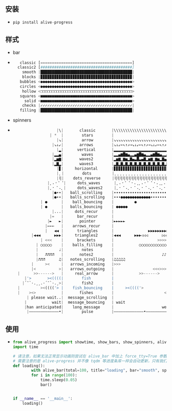 ## 安装

* ```python
  pip install alive-progress
  ```

## 样式

* bar

* ```python
     classic [========================================]
    classic2 [########################################]
      smooth |████████████████████████████████████████|
      blocks |▉▉▉▉▉▉▉▉▉▉▉▉▉▉▉▉▉▉▉▉▉▉▉▉▉▉▉▉▉▉▉▉▉▉▉▉▉▉▉▉|
     bubbles <●●●●●●●●●●●●●●●●●●●●●●●●●●●●●●●●●●●●●●●●>
     circles <●●●●●●●●●●●●●●●●●●●●●●●●●●●●●●●●●●●●●●●●>
      hollow <❒❒❒❒❒❒❒❒❒❒❒❒❒❒❒❒❒❒❒❒❒❒❒❒❒❒❒❒❒❒❒❒❒❒❒❒❒❒❒❒>
     squares <■■■■■■■■■■■■■■■■■■■■■■■■■■■■■■■■■■■■■■■■>
       solid <■■■■■■■■■■■■■■■■■■■■■■■■■■■■■■■■■■■■■■■■>
      checks |✓✓✓✓✓✓✓✓✓✓✓✓✓✓✓✓✓✓✓✓✓✓✓✓✓✓✓✓✓✓✓✓✓✓✓✓✓✓✓✓|
     filling |████████████████████████████████████████|
  ```

* spinners

* ```python
                     |\|       classic       |\\\\\\\\\\\\\\\\\\\\\\\\\\\\\\\\\\\\\\\\|
                  | *  |        stars        |                             ********** |
                     |↘|        arrow        |↘↘↘↘↘↘↘↘↘↘↘↘↘↘↘↘↘↘↘↘↘↘↘↘↘↘↘↘↘↘↘↘↘↘↘↘↘↘↘↘|
                   |↘↓↙|       arrows        |↘↓↙←↖↑↗→↘↓↙←↖↑↗→↘↓↙←↖↑↗→↘↓↙←↖↑↗→↘↓↙←↖↑↗→|
                     |▂|      vertical       |▂▂▂▂▂▂▂▂▂▂▂▂▂▂▂▂▂▂▂▂▂▂▂▂▂▂▂▂▂▂▂▂▂▂▂▂▂▂▂▂|
                   |▂▂▄|        waves        |▂▂▄▆█▆▄▂▂▄▆█▆▄▂▂▄▆█▆▄▂▂▄▆█▆▄▂▂▄▆█▆▄▂▂▄▆█|
                   |▂▅▆|       waves2        |▂▅▆▁▆▅▂▇▄▃█▃▄▇▂▅▆▁▆▅▂▇▄▃█▃▄▇▂▅▆▁▆▅▂▇▄▃█▃|
                   |▂▇▂|       waves3        |▂▇▂▇▂▇▂▇▂▇▂▇▂▇▂▇▂▇▂▇▂▇▂▇▂▇▂▇▂▇▂▇▂▇▂▇▂▇▂▇|
                     |▊|     horizontal      |▊▊▊▊▊▊▊▊▊▊▊▊▊▊▊▊▊▊▊▊▊▊▊▊▊▊▊▊▊▊▊▊▊▊▊▊▊▊▊▊|
                     |⡀|        dots         |⡀⡀⡀⡀⡀⡀⡀⡀⡀⡀⡀⡀⡀⡀⡀⡀⡀⡀⡀⡀⡀⡀⡀⡀⡀⡀⡀⡀⡀⡀⡀⡀⡀⡀⡀⡀⡀⡀⡀⡀|
                     |⢿|    dots_reverse     |⢿⢿⢿⢿⢿⢿⢿⢿⢿⢿⢿⢿⢿⢿⢿⢿⢿⢿⢿⢿⢿⢿⢿⢿⢿⢿⢿⢿⢿⢿⢿⢿⢿⢿⢿⢿⢿⢿⢿⢿|
                 |⡀⠄⠂⠁⠈|     dots_waves      |⡀⠄⠂⠁⠈⠐⠠⢀⡀⠄⠂⠁⠈⠐⠠⢀⡀⠄⠂⠁⠈⠐⠠⢀⡀⠄⠂⠁⠈⠐⠠⢀⡀⠄⠂⠁⠈⠐⠠⢀|
                 |⡀⠂⠈⠠⡀|     dots_waves2     |⡀⠂⠈⠠⡀⠂⠈⠠⡀⠂⠈⠠⡀⠂⠈⠠⡀⠂⠈⠠⡀⠂⠈⠠⡀⠂⠈⠠⡀⠂⠈⠠⡀⠂⠈⠠⡀⠂⠈⠠|
                   |●∙∙|   ball_scrolling    |∙∙∙∙∙∙∙∙∙∙∙∙∙∙∙∙∙∙∙∙∙∙∙∙∙∙∙●∙∙∙∙∙∙∙∙∙∙∙∙|
                   |●∙∙|   balls_scrolling   |∙∙∙●●●●●●●●●●●●●∙∙∙∙∙∙∙∙∙∙∙∙∙∙∙∙∙∙∙∙∙∙∙∙|
              | ●      |    ball_bouncing    |         ●                              |
              | ●      |   balls_bouncing    | ●●●●●                                  |
                   |...|     dots_recur      |                             ...........|
                  |=   |      bar_recur      |                                       =|
                 |►   ►|       pointer       |►►►►►                        ►►►►►►►►►►►|
                |←←←   |    arrows_recur     |                               ←←←←←←←←←|
                |   ◀◀ |      triangles      |               ▶▶▶▶▶▶▶▶▶▶▶▶▶            |
          |◀◀◀      ▶▶▶|     triangles2      |◀◀◀      ▶▶▶◁◁◁      ▷▷▷◀◀◀      ▶▶▶◁◁◁ |
              | <<<    |      brackets       |                   >>>>>>>>>>>>>>>      |
            | ○○○○○    |    balls_filling    |           ○○○○○○○○○○○○○○○○○○○○         |
            |         ♩|        notes        |                           ♫♫♫♫♫♫♫♫♫♫♫♫♫|
            |   ♬♬♬♬   |       notes2        |                     ♪♪♪♪♪♪♪♪♪♪♪♪♪♪♪♪   |
            |♬♬♬      ♫|   notes_scrolling   |♫♫♫♫♫                        ♪♪♪♪♪♪♪♪♪♪♪|
          |     ><     |   arrows_incoming   |>>>                                  <<<|
          |<          >|   arrows_outgoing   |                 <<<>>>                 |
    |      >>------>   |     real_arrow      |           >>------>                    |
       |'>       ><((((|        fish         |                             ><(((('>   |
      |´¯`·.¸¸.·´¯`·.¸>|        fish2        |                                      ¸.|
    |         ><(((('> |    fish_bouncing    |     ><(((('>                           |
    |    ><>           |       fishes        |                      <><  <><    <><   |
        | please wait..|  message_scrolling  |                         please wait... |
       |           wait|  message_bouncing   | wait                                   |
       |han anticipated|    long_message     |                     well, this is takin|
        |–––––––––––––•|        pulse        |–––––––––––––•–––––––––––––•––––––––––––|
  ```

## 使用

* ```python
  from alive_progress import showtime, show_bars, show_spinners, alive_bar
  import time
  
  # 请注意，如果无法正常显示动画则尝试在 alive_bar 中加上 force_tty=True 参数
  # 需要注意的是 alive-progress 并不像 tqdm 等进度条库一样会自动更新，只有我们程序调用了 bar 才会让进度条 +1
  def loading():
          with alive_bar(total=100, title="loading", bar="smooth", spinner="fish_bouncing", force_tty=True) as bar:
          for i in range(100):
              time.sleep(0.05)
              bar()
  
  
  if __name__ == '__main__':
      loading()
  
  ```